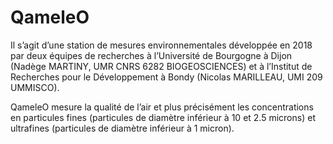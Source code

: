 # QameleO

Il s’agit d’une station de mesures environnementales développée en 2018 par deux équipes de recherches à l’Université de Bourgogne à Dijon (Nadège MARTINY, UMR CNRS 6282 BIOGEOSCIENCES) et à l’Institut de Recherches pour le Développement à Bondy (Nicolas MARILLEAU, UMI 209 UMMISCO).

QameleO mesure la qualité de l’air et plus précisément les concentrations en particules fines (particules de diamètre inférieur à 10 et 2.5 microns) et ultrafines (particules de diamètre inférieur à 1 micron).
